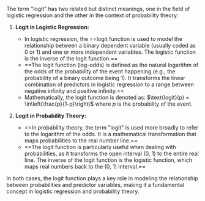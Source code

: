 The term "logit" has two related but distinct meanings, one in the field of logistic regression and the other in the context of probability theory:

1. **Logit in Logistic Regression:**
   - In logistic regression, the ==logit function is used to model the relationship between a binary dependent variable (usually coded as 0 or 1) and one or more independent variables. The logistic function is the inverse of the logit function.==
   - ==The logit function (log-odds) is defined as the natural logarithm of the odds of the probability of the event happening (e.g., the probability of a binary outcome being 1). It transforms the linear combination of predictors in logistic regression to a range between negative infinity and positive infinity.==
   - Mathematically, the logit function is denoted as:
     $\text{logit}(p) = \ln\left(\frac{p}{1-p}\right)$
     where $p$ is the probability of the event.

2. **Logit in Probability Theory:**
   - ==In probability theory, the term "logit" is used more broadly to refer to the logarithm of the odds. It is a mathematical transformation that maps probabilities to the real number line.==
   - ==The logit function is particularly useful when dealing with probabilities, as it transforms the open interval (0, 1) to the entire real line. The inverse of the logit function is the logistic function, which maps real numbers back to the (0, 1) interval.==

In both cases, the logit function plays a key role in modeling the relationship between probabilities and predictor variables, making it a fundamental concept in logistic regression and probability theory.